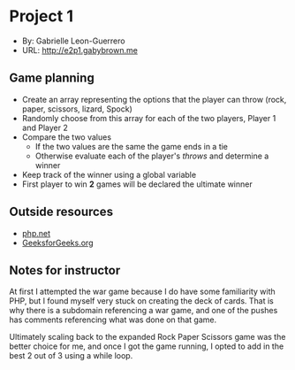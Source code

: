 
# Project 1
+ By: Gabrielle Leon-Guerrero
+ URL: <http://e2p1.gabybrown.me>

## Game planning
* Create an array representing the options that the player can throw (rock, paper, scissors, lizard, Spock) 
* Randomly choose from this array for each of the two players, Player 1 and Player 2 
* Compare the two values 
    * If the two values are the same the game ends in a tie 
    * Otherwise evaluate each of the player's _throws_ and determine a winner 
* Keep track of the winner using a global variable 
* First player to win __2__ games will be declared the ultimate winner 

## Outside resources
* [php.net](http://php.net) 
* [GeeksforGeeks.org](http://geeksforgeeks.org) 

## Notes for instructor
At first I attempted the war game because I do have some familiarity with PHP, but I found myself very stuck on creating the deck of cards. That is why there is a subdomain referencing a war game, and one of the pushes has comments referencing what was done on that game.

Ultimately scaling back to the expanded Rock Paper Scissors game was the better choice for me, and once I got the game running, I opted to add in the best 2 out of 3 using a while loop.
